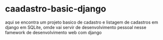# caadastro-basic-django
aqui se encontra um projeto basico de cadastro e listagem de cadastros em django em SQLite, omde vai servir de desenvolvimento pessoal nesse famework de desenvolvimento web com django  
